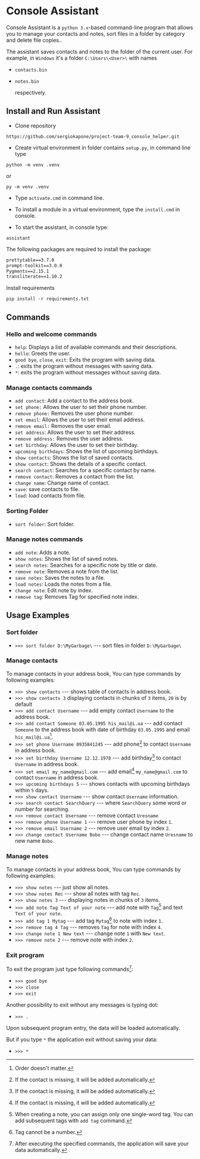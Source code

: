 # Console Assistant

Console Assistant is a `python 3.x`-based command-line program that allows
you to manage your contacts and notes, sort files in a folder by category and delete file copies..

The assistant saves contacts and notes to the folder of the current user.
For example, in `Windows` it's a folder `C:\Users\<User>\`
with names

- `contacts.bin`
- `notes.bin`

  respectively.

## Install and Run Assistant

- Clone repository

```
https://github.com/sergiokapone/project-team-9_console_helper.git
```

- Create virtual environment in folder contains `setup.py`, in command line type

```
python -m venv .venv
```

or

```
py -m venv .venv
```

- Type `activate.cmd` in command line.

- To install a module in a virtual environment, type the `install.cmd` in console.

- To start the assistant, in console type:

```
assistant
```

The following packages are required to install the package:

```txt
prettytable==3.7.0
prompt-toolkit==3.0.0
Pygments==2.15.1
transliterate==1.10.2
```

Install requirements

```
pip install -r requirements.txt
```

## Commands

### Hello and welcome commands

- `help`: Displays a list of available commands and their descriptions.
- `hello`: Greets the user.
- `good bye`, `close`, `exit`: Exits the program with saving data.
- `.`: exits the program without messages with saving data.
- `*`: exits the program without messages without saving data.

### Manage contacts commands

- `add contact`: Add a contact to the address book.
- `set phone:` Allows the user to set their phone number.
- `remove phone:` Removes the user phone number.
- `set email`: Allows the user to set their email address.
- `remove email:` Removes the user email.
- `set address`: Allows the user to set their address.
- `remove address:` Removes the user address.
- `set birthday`: Allows the user to set their birthday.
- `upcoming birthdays`: Shows the list of upcoming birthdays.
- `show contacts`: Shows the list of saved contacts.
- `show contact`: Shows the details of a specific contact.
- `search contact`: Searches for a specific contact by name.
- `remove contact`: Removes a contact from the list.
- `change name`: Change name of contact.
- `save`: save contacts to file.
- `load`: load contacts from file.

### Sorting Folder

- `sort folder`: Sort folder.

### Manage notes commands

- `add note`: Adds a note.
- `show notes`: Shows the list of saved notes.
- `search notes`: Searches for a specific note by title or date.
- `remove note`: Removes a note from the list.
- `save notes`: Saves the notes to a file.
- `load notes`: Loads the notes from a file.
- `change note`: Edit note by index.
- `remove tag`: Removes Tag for specified note index.

## Usage Examples

### Sort folder

- `>>> sort folder D:\MyGarbage\` --- sort files in folder `D:\MyGarbage\`

### Manage contacts

To manage contacts in your address book, You can type commands by following examples:

- `>>> show contacts` --- shows table of contacts in address book.
- `>>> show contacts 3` displaying contacts in chunks of `3` items, `20` is by default
- `>>> add contact Username` --- add empty contact `Username` to the address book.
- `>>> add contact Someone 03.05.1995 his_mail@i.ua` --- add contact `Someone` to the address book with date of birthday `03.05.1995` and email `his_mail@i.ua`[^2].
- `>>> set phone Username 0935841245` --- add phone[^1] to contact `Username` in address book.
- `>>> set birthday Username 12.12.1978` --- add birthday[^1] to contact `Username` in address book.
- `>>> set email my_name@gmail.com` --- add email[^1] `my_name@gmail.com` to contact `Username` in address book.
- `>>> upcoming birthdays 5` --- shows contacts with upcoming birthdays within `5` days.
- `>>> show contact Username` --- show contact `Username` information.
- `>>> search contact SearchQuery` --- where `SearchQuery` some word or number for searching.
- `>>> remove contact Username` --- remove contact `Uresname`
- `>>> remove phone Username 1` --- remove user phone by index `1`.
- `>>> remove email Username 2` --- remove user email by index `2`.
- `>>> change contact Username Bobo` --- change contact name `Uresname` to new name `Bobo`.

[^1]: If the contact is missing, it will be added automatically.

[^2]: Order doesn't matter.

### Manage notes

To manage contacts in your address book, You can type commands by following examples:

- `>>> show notes` --- just show all notes.
- `>>> show notes Rec` --- show all notes with tag `Rec`.
- `>>> show notes 3` --- displaying notes in chunks of `3` items.
- `>>> add note Tag Text of your note` --- add note with `Tag`[^3] and text `Text of your note`.
- `>>> add tag 1 Mytag` --- add tag `Mytag`[^4] to note with index `1`.
- `>>> remove tag 4 Tag` --- removes `Tag` for note with index `4`.
- `>>> change note 1 New text` --- change note `1` with `New text`.
- `>>> remove note 2` --- remove note with index `2`.

[^3]: When creating a note, you can assign only one single-word tag. You can add subsequent tags with `add tag` command.

[^4]: Tag cannot be a number.

### Exit program

To exit the program just type following commands[^5]:

- `>>> good bye`
- `>>> close`
- `>>> exit`

Another possibility to exit without any messages is typing dot:

- `>>> .`

[^5]: After executing the specified commands, the application will save your data automatically.

Upon subsequent program entry, the data will be loaded automatically.

But if you type `*` the application exit without saving your data:

- `>>> *`
